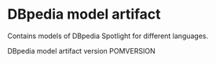 # DBpedia model artifact 
Contains models of DBpedia Spotlight for different languages.

DBpedia model artifact version POMVERSION

